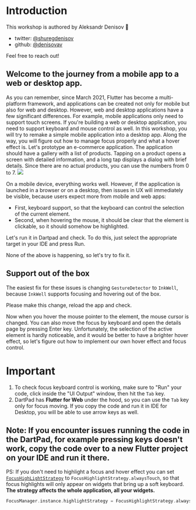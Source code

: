 # Introduction

This workshop is authored by Aleksandr Denisov 💙
- twitter: [@shuregdenisov](https://twitter.com/ShuregDenisov)
- github: [@denisovav](https://github.com/denisovav) 

Feel free to reach out!

## Welcome to the journey from a mobile app to a web or desktop app.

As you can remember, since March 2021, Flutter has become a multi-platform framework, and applications can be created not only for mobile but also for web and desktop. However, web and desktop applications have a few significant differences. For example, mobile applications only need to support touch screens. If you're building a web or desktop application, you need to support keyboard and mouse control as well. In this workshop, you will try to remake a simple mobile application into a desktop app. Along the way, you will figure out how to manage focus properly and what a hover effect is.
Let's prototype an e-commerce application. The application should have a gallery with a list of products. Tapping on a product opens a screen with detailed information, and a long tap displays a dialog with brief details. Since there are no actual products, you can use the numbers from 0 to 7.
![](https://mobile2web-workshop.web.app/images/phone.png)

On a mobile device, everything works well. However, if the application is launched in a browser or on a desktop, then issues in UX will immediately be visible, because users expect more from mobile and web apps:

- First, keyboard support, so that the keyboard can control the selection of the current element.
- Second, when hovering the mouse, it should be clear that the element is clickable, so it should somehow be highlighted.

Let's run it in Dartpad and check. To do this, just select the appropriate target in your IDE and press Run.

None of the above is happening, so let's try to fix it.

## Support out of the box

The easiest fix for these issues is changing `GestureDetector` to `InkWell`, because `InkWell` supports focusing and hovering out of the box.

Please make this change, reload the app and check.

Now when you hover the mouse pointer to the element, the mouse cursor is changed. You can also move the focus by keyboard and open the details page by pressing Enter key. Unfortunately, the selection of the active element is hardly noticeable, and it would be better to have a brighter hover effect, so let's figure out how to implement our own hover effect and focus control.

# Important

1. To check focus keyboard control is working, make sure to "Run" your code, click inside the "UI Output" window, then hit the `Tab` key.
2. DartPad has **Flutter for Web** under the hood, so you can use the `Tab` key only for focus moving. If you copy the code and run it in IDE for Desktop, you will be able to use arrow keys as well.

## Note: If you encounter issues running the code in the DartPad, for example pressing keys doesn't work, copy the code over to a new Flutter project on your IDE and run it there.

PS: If you don't need to highlight a focus and hover effect you can set [`FocusHighLightStrategy`](https://api.flutter.dev/flutter/widgets/FocusManager/highlightStrategy.html) to `FocusHighlightStrategy.alwaysTouch`, so that focus highlights will only appear on widgets that bring up a soft keyboard. **The strategy affects the whole application, all your widgets.**

```dart
FocusManager.instance.highlightStrategy = FocusHighlightStrategy.alwaysTouch;
```
